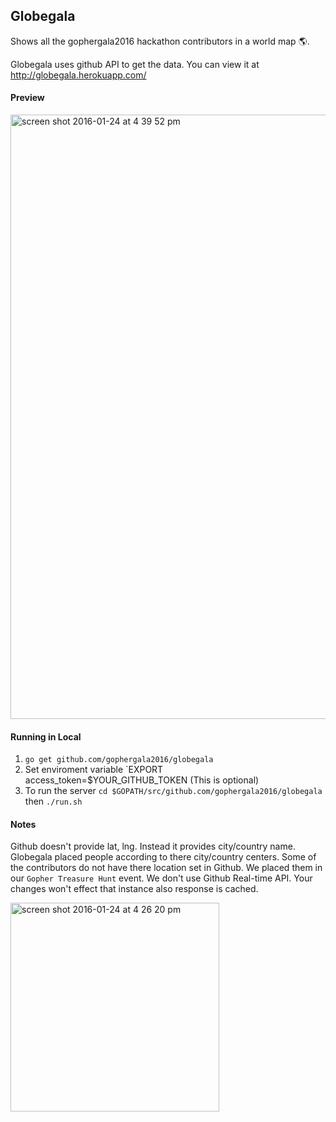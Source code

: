 ## Globegala

Shows all the gophergala2016 hackathon contributors in a world map 🌎. 

Globegala uses github API to get the data. You can view it at http://globegala.herokuapp.com/

#### Preview

<img width="967" alt="screen shot 2016-01-24 at 4 39 52 pm" src="https://cloud.githubusercontent.com/assets/4488777/12540177/33df813a-c2b9-11e5-991f-17f24873b78a.png">

#### Running in Local

1. `go get github.com/gophergala2016/globegala`  
2. Set enviroment variable `EXPORT access_token=$YOUR_GITHUB_TOKEN (This is optional)
3. To run the server `cd $GOPATH/src/github.com/gophergala2016/globegala` then `./run.sh`  
 
#### Notes

Github doesn't provide lat, lng. Instead it provides city/country name. Globegala placed people according to there city/country centers. 
Some of the contributors do not have there location set in Github. We placed them in our `Gopher Treasure Hunt` event.
We don't use Github Real-time API. Your changes won't effect that instance also response is cached.

<img width="334" alt="screen shot 2016-01-24 at 4 26 20 pm" src="https://cloud.githubusercontent.com/assets/4488777/12540104/82f35230-c2b7-11e5-8f4b-5abc4c562b36.png">

